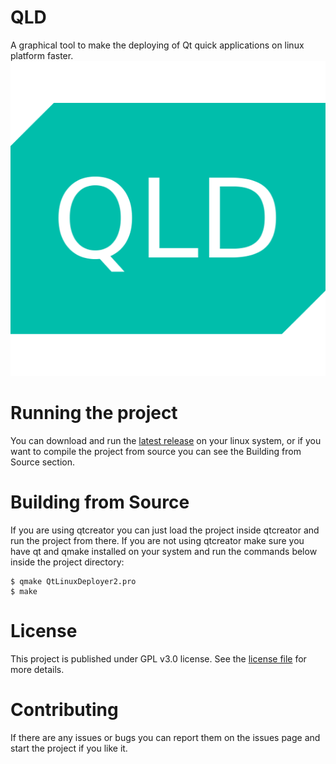 # QLD
A graphical tool to make the deploying of Qt quick applications on linux platform faster.
![Icon](icon.png)


# Running the project
You can download and run the [latest release]() on your linux system, or if you want to compile the project from source you can see the Building from Source section.

# Building from Source
If you are using qtcreator you can just load the project inside qtcreator and run the project from there. If you are not using qtcreator make sure you have qt and qmake installed on your system and run the commands below inside the project directory:

``` shell
$ qmake QtLinuxDeployer2.pro
$ make
```

# License
This project is published under GPL v3.0 license. See the [license file](LICENSE.md) for more details.

# Contributing
If there are any issues or bugs you can report them on the issues page and start the project if you like it.
